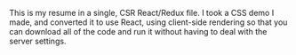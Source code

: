 This is my resume in a single, CSR React/Redux file. 
I took a CSS demo I made, and converted it to use React, using client-side rendering so that you can download all of the code and run it without having to deal with the server settings.
